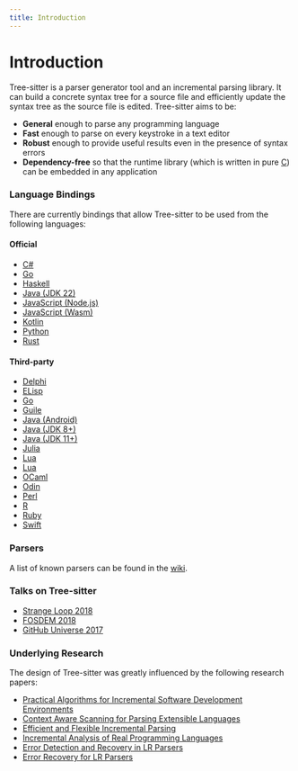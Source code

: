 ```yaml
---
title: Introduction
---
```


# Introduction

Tree-sitter is a parser generator tool and an incremental parsing library. It can build a concrete syntax tree for a source file and efficiently update the syntax tree as the source file is edited. Tree-sitter aims to be:

* **General** enough to parse any programming language
* **Fast** enough to parse on every keystroke in a text editor
* **Robust** enough to provide useful results even in the presence of syntax errors
* **Dependency-free** so that the runtime library (which is written in pure [C](https://github.com/tree-sitter/tree-sitter/tree/master/lib)) can be embedded in any application

### Language Bindings

There are currently bindings that allow Tree-sitter to be used from the following languages:

#### Official

* [C#](https://github.com/tree-sitter/csharp-tree-sitter)
* [Go](https://github.com/tree-sitter/go-tree-sitter)
* [Haskell](https://github.com/tree-sitter/haskell-tree-sitter)
* [Java (JDK 22)](https://github.com/tree-sitter/java-tree-sitter)
* [JavaScript (Node.js)](https://github.com/tree-sitter/node-tree-sitter)
* [JavaScript (Wasm)](https://github.com/tree-sitter/tree-sitter/tree/master/lib/binding_web)
* [Kotlin](https://github.com/tree-sitter/kotlin-tree-sitter)
* [Python](https://github.com/tree-sitter/py-tree-sitter)
* [Rust](https://github.com/tree-sitter/tree-sitter/tree/master/lib/binding_rust)

#### Third-party

* [Delphi](https://github.com/modersohn/delphi-tree-sitter)
* [ELisp](https://www.gnu.org/software/emacs/manual/html_node/elisp/Parsing-Program-Source.html)
* [Go](https://github.com/smacker/go-tree-sitter)
* [Guile](https://github.com/Z572/guile-ts)
* [Java (Android)](https://github.com/AndroidIDEOfficial/android-tree-sitter)
* [Java (JDK 8+)](https://github.com/bonede/tree-sitter-ng)
* [Java (JDK 11+)](https://github.com/seart-group/java-tree-sitter)
* [Julia](https://github.com/MichaelHatherly/TreeSitter.jl)
* [Lua](https://github.com/euclidianAce/ltreesitter)
* [Lua](https://github.com/xcb-xwii/lua-tree-sitter)
* [OCaml](https://github.com/semgrep/ocaml-tree-sitter-core)
* [Odin](https://github.com/laytan/odin-tree-sitter)
* [Perl](https://metacpan.org/pod/Text::Treesitter)
* [R](https://github.com/DavisVaughan/r-tree-sitter)
* [Ruby](https://github.com/Faveod/ruby-tree-sitter)
* [Swift](https://github.com/ChimeHQ/SwiftTreeSitter)

### Parsers

A list of known parsers can be found in the [wiki](https://github.com/tree-sitter/tree-sitter/wiki/List-of-parsers).

### Talks on Tree-sitter

* [Strange Loop 2018](https://www.thestrangeloop.com/2018/tree-sitter---a-new-parsing-system-for-programming-tools.html)
* [FOSDEM 2018](https://www.youtube.com/watch?v=0CGzC_iss-8)
* [GitHub Universe 2017](https://www.youtube.com/watch?v=a1rC79DHpmY)

### Underlying Research

The design of Tree-sitter was greatly influenced by the following research papers:

* [Practical Algorithms for Incremental Software Development Environments](https://www2.eecs.berkeley.edu/Pubs/TechRpts/1997/CSD-97-946.pdf)
* [Context Aware Scanning for Parsing Extensible Languages](https://www-users.cse.umn.edu/~evw/pubs/vanwyk07gpce/vanwyk07gpce.pdf)
* [Efficient and Flexible Incremental Parsing](https://harmonia.cs.berkeley.edu/papers/twagner-parsing.pdf)
* [Incremental Analysis of Real Programming Languages](https://harmonia.cs.berkeley.edu/papers/twagner-glr.pdf)
* [Error Detection and Recovery in LR Parsers](https://web.archive.org/web/20240302031213/https://what-when-how.com/compiler-writing/bottom-up-parsing-compiler-writing-part-13/)
* [Error Recovery for LR Parsers](https://apps.dtic.mil/sti/pdfs/ADA043470.pdf)
